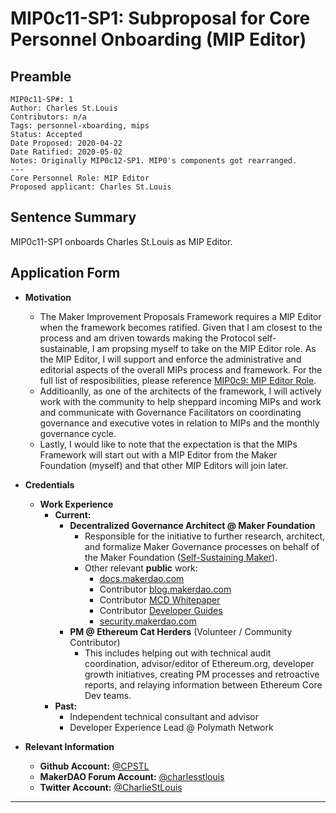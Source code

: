 # MIP0c11-SP1: Subproposal for Core Personnel Onboarding (MIP Editor) 

## Preamble
```
MIP0c11-SP#: 1
Author: Charles St.Louis
Contributors: n/a
Tags: personnel-xboarding, mips
Status: Accepted
Date Proposed: 2020-04-22
Date Ratified: 2020-05-02
Notes: Originally MIP0c12-SP1. MIP0's components got rearranged.
---
Core Personnel Role: MIP Editor
Proposed applicant: Charles St.Louis
```

## Sentence Summary
MIP0c11-SP1 onboards Charles St.Louis as MIP Editor.

## Application Form
    
- **Motivation**
    - The Maker Improvement Proposals Framework requires a MIP Editor when the framework becomes ratified. Given that I am closest to the process and am driven towards making the Protocol self-sustainable, I am propsing myself to take on the MIP Editor role. As the MIP Editor, I will support and enforce the administrative and editorial aspects of the overall MIPs process and framework. For the full list of resposibilities, please reference [MIP0c9: MIP Editor Role](https://github.com/makerdao/mips/blob/master/MIP0/mip0.md#mip0c9-mip-editor-role).
    - Additioanlly, as one of the architects of the framework, I will actively work with the community to help sheppard incoming MIPs and work and communicate with Governance Facilitators on coordinating governance and executive votes in relation to MIPs and the monthly governance cycle.
    - Lastly, I would like to note that the expectation is that the MIPs Framework will start out with a MIP Editor from the Maker Foundation (myself) and that other MIP Editors will join later.
    
- **Credentials**
	- **Work Experience**
		- **Current:** 
			- **Decentralized Governance Architect @ Maker Foundation**
				- Responsible for the initiative to further research, architect, and formalize Maker Governance processes on behalf of the Maker Foundation ([Self-Sustaining Maker](https://forum.makerdao.com/t/the-maker-foundation-s-vision-of-a-self-sustaining-makerdao-initiation-of-maker-improvement-proposals-mips-framework/1882)).
				- Other relevant **public** work: 
					- [docs.makerdao.com](http://docs.makerdao.com/)
					- Contributor [blog.makerdao.com](https://blog.makerdao.com/)
					- Contributor [MCD Whitepaper](https://makerdao.com/en/whitepaper) 
					- Contributor [Developer Guides](https://github.com/makerdao/developerguides) 
					- [security.makerdao.com](http://security.makerdoa.com/)
			- **PM @ Ethereum Cat Herders** (Volunteer / Community Contributor) 
				- This includes helping out with technical audit coordination, advisor/editor of Ethereum.org, developer growth initiatives, creating PM processes and retroactive reports, and relaying information between Ethereum Core Dev teams.
		- **Past:** 
		    - Independent technical consultant and advisor
			- Developer Experience Lead @ Polymath Network


- **Relevant Information**
    - **Github Account:** [@CPSTL](https://github.com/CPSTL)
    - **MakerDAO Forum Account:** [@charlesstlouis](https://forum.makerdao.com/u/charlesstlouis/summary)
    - **Twitter Account:** [@CharlieStLouis](https://twitter.com/CharlieStLouis)
---
